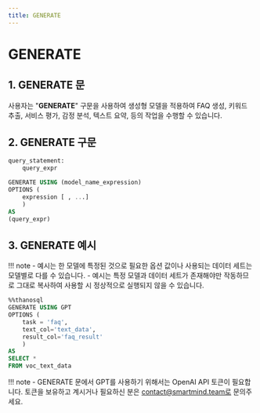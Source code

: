 ```yaml
---
title: GENERATE
---
```


# __GENERATE__

## __1. GENERATE 문__

사용자는 "__GENERATE__" 구문을 사용하여 생성형 모델을 적용하여 FAQ 생성, 키워드 추출, 서비스 평가, 감정 분석, 텍스트 요약, 등의 작업을 수행할 수 있습니다.

## __2. GENERATE 구문__

```sql
query_statement:
    query_expr

GENERATE USING (model_name_expression)
OPTIONS (
    expression [ , ...]
    )
AS
(query_expr)
```

## __3. GENERATE 예시__

!!! note
    - 예시는 한 모델에 특정된 것으로 필요한 옵션 값이나 사용되는 데이터 세트는 모델별로 다를 수 있습니다.
    - 예시는 특정 모델과 데이터 세트가 존재해야만 작동하므로 그대로 복사하여 사용할 시 정상적으로 실행되지 않을 수 있습니다.

```sql
%%thanosql
GENERATE USING GPT
OPTIONS (
    task = 'faq', 
    text_col='text_data',
    result_col='faq_result'
    )
AS
SELECT *
FROM voc_text_data
```

!!! note
    - GENERATE 문에서 GPT를 사용하기 위해서는 OpenAI API 토큰이 필요합니다. 토큰을 보유하고 계시거나 필요하신 분은 contact@smartmind.team로 문의주세요.